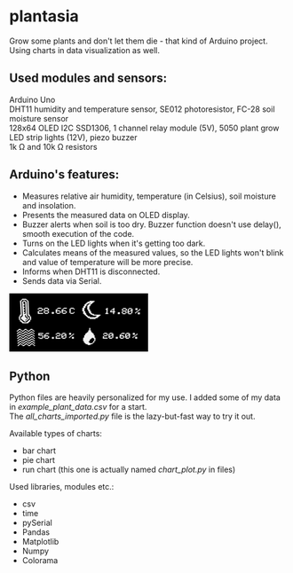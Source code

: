 # plantasia
 Grow some plants and don't let them die - that kind of Arduino project. Using charts in data visualization as well. 

## Used modules and sensors:

Arduino Uno  
DHT11 humidity and temperature sensor, SE012 photoresistor, FC-28 soil moisture sensor  
128x64 OLED I2C SSD1306, 1 channel relay module (5V), 5050 plant grow LED strip lights (12V), piezo buzzer  
1k Ω and 10k Ω resistors

## Arduino's features:

* Measures relative air humidity, temperature (in Celsius), soil moisture and insolation.
* Presents the measured data on OLED display.
* Buzzer alerts when soil is too dry. Buzzer function doesn't use delay(), smooth execution of the code.
* Turns on the LED lights when it's getting too dark.
* Calculates means of the measured values, so the LED lights won't blink and value of temperature will be more precise.
* Informs when DHT11 is disconnected.
* Sends data via Serial.


![oled](oled_demo.png?raw=true "oled_demo")


## Python

Python files are heavily personalized for my use. I added some of my data in *example_plant_data.csv* for a start.  
The *all_charts_imported.py* file is the lazy-but-fast way to try it out.

Available types of charts: 
* bar chart
* pie chart
* run chart (this one is actually named *chart_plot.py* in files)

Used libraries, modules etc.: 
* csv
* time
* pySerial
* Pandas
* Matplotlib
* Numpy
* Colorama
